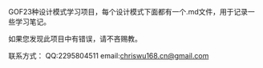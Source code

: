 GOF23种设计模式学习项目，每个设计模式下面都有一个.md文件，用于记录一些学习笔记。

如果您发现此项目中有错误，请不吝赐教。

联系方式：  QQ:2295804511   email:chriswu168.cn@gmail.com